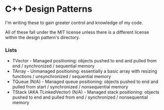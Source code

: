 # C++ Design Patterns

I'm writing these to gain greater control and knowledge of my code.

All of these fall under the MIT license unless there is a different license within the design pattern's directory.

### Lists
- TVector - Managed positioning: objects pushed to end and pulled from end / synchronized / sequential memory
- TArray - Unmanaged positioning: essentially a basic array with resizing functions / unsynchronized / sequential memory
- TQueue (N/A) - Managed queue positioning: objects pushed to end and pulled from start / synchronized / nonsequential memory
- TStack (AKA TLinkedVector) (N/A) - Managed stack positioning: objects pushed to end and pulled from end / synchronized / nonsequential memory
